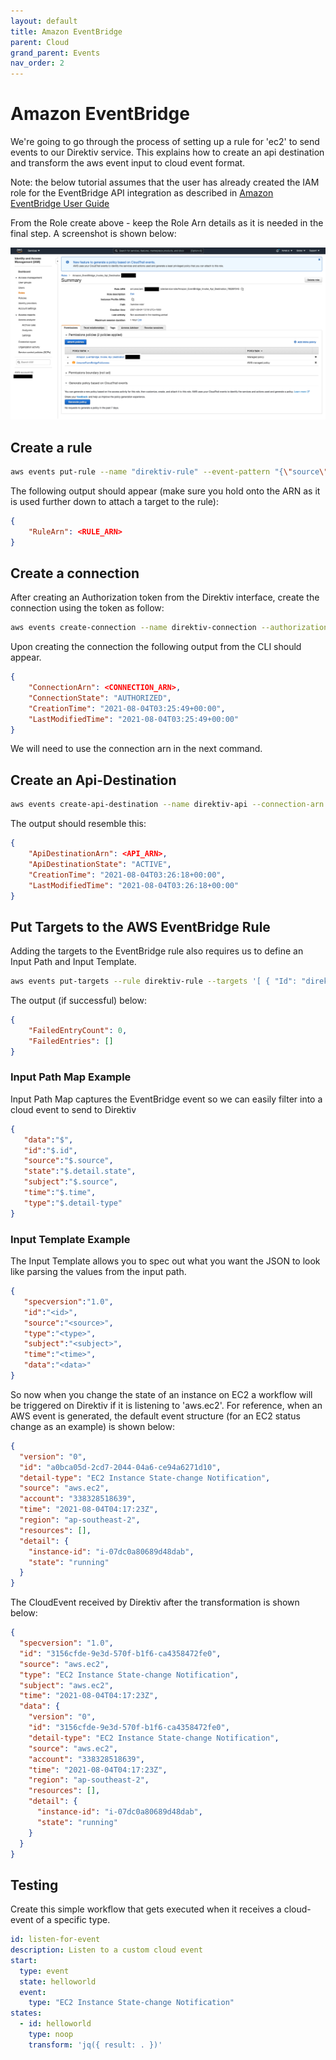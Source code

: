 ```yaml
---
layout: default
title: Amazon EventBridge
parent: Cloud
grand_parent: Events
nav_order: 2
---
```


# Amazon EventBridge

We're going to go through the process of setting up a rule for 'ec2' to send events to our Direktiv service. This explains how to create an api destination and transform the aws event input to cloud event format. 

Note: the below tutorial assumes that the user has already created the IAM role for the EventBridge API integration as described in [Amazon EventBridge User Guide](https://docs.aws.amazon.com/eventbridge/latest/userguide/eb-use-identity-based.html)

From the Role create above - keep the Role Arn details as it is needed in the final step. A screenshot is shown below:

<p align=center>
<img src="../../../assets/aws/aws-iam-role-eventbridge.png" />
</p>



## Create a rule

```sh
aws events put-rule --name "direktiv-rule" --event-pattern "{\"source\": [\"aws.ec2\"]}"
```

The following output should appear (make sure you hold onto the ARN as it is used further down to attach a target to the rule):

```json
{
    "RuleArn": <RULE_ARN> 
}
```

## Create a connection

After creating an Authorization token from the Direktiv interface, create the connection using the token as follow:

```sh
aws events create-connection --name direktiv-connection --authorization-type API_KEY --auth-parameters "{\"ApiKeyAuthParameters\": {\"ApiKeyName\":\"Authorization\", \"ApiKeyValue\":\"Bearer <DIREKTIV_ACCESS_TOKEN>\""}}
```

Upon creating the connection the following output from the CLI should appear.

```json
{
    "ConnectionArn": <CONNECTION_ARN>,
    "ConnectionState": "AUTHORIZED",
    "CreationTime": "2021-08-04T03:25:49+00:00",
    "LastModifiedTime": "2021-08-04T03:25:49+00:00"
}
```

We will need to use the connection arn in the next command.

## Create an Api-Destination

```sh
aws events create-api-destination --name direktiv-api --connection-arn <CONNECTION_ARN> --invocation-endpoint https://<DIREKTIV_URL>/api/namespaces/<NAMESPACE>/event --http-method POST
```

The output should resemble this:

```json
{
    "ApiDestinationArn": <API_ARN>,
    "ApiDestinationState": "ACTIVE",
    "CreationTime": "2021-08-04T03:26:18+00:00",
    "LastModifiedTime": "2021-08-04T03:26:18+00:00"
}
```

## Put Targets to the AWS EventBridge Rule

Adding the targets to the EventBridge rule also requires us to define an Input Path and Input Template.

```sh
aws events put-targets --rule direktiv-rule --targets '[ { "Id": "direktiv-api", "RoleArn": <ROLE_ARN>, "Arn": <API_ARN>, "InputTransformer": { "InputPathsMap": { "source": "$.source", "type": "$.source", "data": "$.detail" },  "InputTemplate": "{ \"source\": \"<source>\", \"type\": \"<type>\", \"data\": \"<data>\", \"specversion\": \"1.0\" }" } } ]'
```

The output (if successful) below:

```json
{
    "FailedEntryCount": 0,
    "FailedEntries": []
}
```

### Input Path Map Example

Input Path Map captures the EventBridge event so we can easily filter into a cloud event to send to Direktiv

```json
{
   "data":"$",
   "id":"$.id",
   "source":"$.source",
   "state":"$.detail.state",
   "subject":"$.source",
   "time":"$.time",
   "type":"$.detail-type"
}
```

### Input Template Example

The Input Template allows you to spec out what you want the JSON to look like parsing the values from the input path.

```json
{
   "specversion":"1.0",
   "id":"<id>",
   "source":"<source>",
   "type":"<type>",
   "subject":"<subject>",
   "time":"<time>",
   "data":"<data>"
}
```

So now when you change the state of an instance on EC2 a workflow will be triggered on Direktiv if it is listening to 'aws.ec2'. For reference, when an AWS event is generated, the default event structure (for an EC2 status change as an example) is shown below:

```json
{
  "version": "0",
  "id": "a0bca05d-2cd7-2044-04a6-ce94a6271d10",
  "detail-type": "EC2 Instance State-change Notification",
  "source": "aws.ec2",
  "account": "338328518639",
  "time": "2021-08-04T04:17:23Z",
  "region": "ap-southeast-2",
  "resources": [],
  "detail": {
    "instance-id": "i-07dc0a80689d48dab",
    "state": "running"
  }
}
```

The CloudEvent received by Direktiv after the transformation is shown below:

```json
{
  "specversion": "1.0",
  "id": "3156cfde-9e3d-570f-b1f6-ca4358472fe0",
  "source": "aws.ec2",
  "type": "EC2 Instance State-change Notification",
  "subject": "aws.ec2",
  "time": "2021-08-04T04:17:23Z",
  "data": {
    "version": "0",
    "id": "3156cfde-9e3d-570f-b1f6-ca4358472fe0",
    "detail-type": "EC2 Instance State-change Notification",
    "source": "aws.ec2",
    "account": "338328518639",
    "time": "2021-08-04T04:17:23Z",
    "region": "ap-southeast-2",
    "resources": [],
    "detail": {
      "instance-id": "i-07dc0a80689d48dab",
      "state": "running"
    }
  }
}
```



## Testing

Create this simple workflow that gets executed when it receives a cloud-event of a specific type.

```yaml
id: listen-for-event
description: Listen to a custom cloud event
start:
  type: event
  state: helloworld
  event:
    type: "EC2 Instance State-change Notification"
states:
  - id: helloworld
    type: noop
    transform: 'jq({ result: . })'
```

